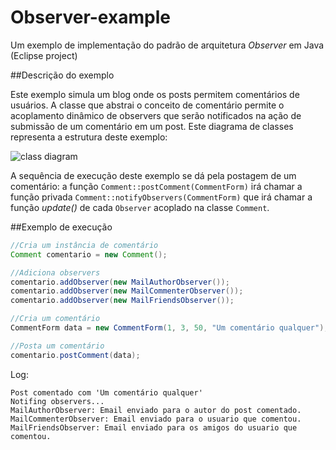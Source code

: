 # Observer-example

Um exemplo de implementação do padrão de arquitetura *Observer* em Java (Eclipse project)

##Descrição do exemplo

Este exemplo simula um blog onde os posts permitem comentários de usuários. A classe que abstrai o conceito
de comentário permite o acoplamento dinâmico de observers que serão notificados na ação de submissão
de um comentário em um post. Este diagrama de classes representa a estrutura deste exemplo:


![class diagram](https://raw.githubusercontent.com/JoabMendes/observer-example/master/src/Project/ObserverClassDiagram.png)


A sequência de execução deste exemplo se dá pela postagem de um comentário:
a função `Comment::postComment(CommentForm)` irá chamar a função privada
`Comment::notifyObservers(CommentForm)` que irá chamar a função *update()* de
cada `Observer` acoplado na classe `Comment`.

##Exemplo de execução

```Java
//Cria um instância de comentário
Comment comentario = new Comment();

//Adiciona observers
comentario.addObserver(new MailAuthorObserver());
comentario.addObserver(new MailCommenterObserver());
comentario.addObserver(new MailFriendsObserver());

//Cria um comentário
CommentForm data = new CommentForm(1, 3, 50, "Um comentário qualquer");

//Posta um comentário
comentario.postComment(data);

```

Log:

```
Post comentado com 'Um comentário qualquer'
Notifing observers...
MailAuthorObserver: Email enviado para o autor do post comentado.
MailCommenterObserver: Email enviado para o usuario que comentou.
MailFriendsObserver: Email enviado para os amigos do usuario que comentou.

```
